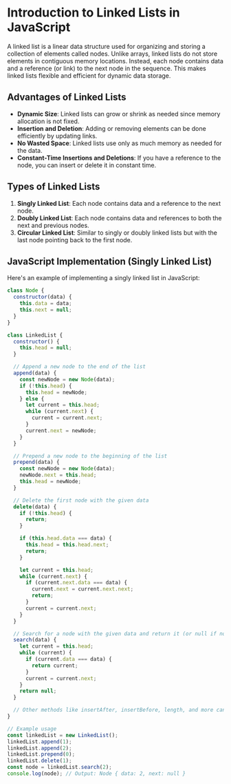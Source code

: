 # Introduction to Linked Lists in JavaScript

A linked list is a linear data structure used for organizing and storing a collection of elements called nodes. Unlike arrays, linked lists do not store elements in contiguous memory locations. Instead, each node contains data and a reference (or link) to the next node in the sequence. This makes linked lists flexible and efficient for dynamic data storage.

## Advantages of Linked Lists

- **Dynamic Size**: Linked lists can grow or shrink as needed since memory allocation is not fixed.
- **Insertion and Deletion**: Adding or removing elements can be done efficiently by updating links.
- **No Wasted Space**: Linked lists use only as much memory as needed for the data.
- **Constant-Time Insertions and Deletions**: If you have a reference to the node, you can insert or delete it in constant time.

## Types of Linked Lists

1. **Singly Linked List**: Each node contains data and a reference to the next node.
2. **Doubly Linked List**: Each node contains data and references to both the next and previous nodes.
3. **Circular Linked List**: Similar to singly or doubly linked lists but with the last node pointing back to the first node.

## JavaScript Implementation (Singly Linked List)

Here's an example of implementing a singly linked list in JavaScript:

```javascript
class Node {
  constructor(data) {
    this.data = data;
    this.next = null;
  }
}

class LinkedList {
  constructor() {
    this.head = null;
  }

  // Append a new node to the end of the list
  append(data) {
    const newNode = new Node(data);
    if (!this.head) {
      this.head = newNode;
    } else {
      let current = this.head;
      while (current.next) {
        current = current.next;
      }
      current.next = newNode;
    }
  }

  // Prepend a new node to the beginning of the list
  prepend(data) {
    const newNode = new Node(data);
    newNode.next = this.head;
    this.head = newNode;
  }

  // Delete the first node with the given data
  delete(data) {
    if (!this.head) {
      return;
    }

    if (this.head.data === data) {
      this.head = this.head.next;
      return;
    }

    let current = this.head;
    while (current.next) {
      if (current.next.data === data) {
        current.next = current.next.next;
        return;
      }
      current = current.next;
    }
  }

  // Search for a node with the given data and return it (or null if not found)
  search(data) {
    let current = this.head;
    while (current) {
      if (current.data === data) {
        return current;
      }
      current = current.next;
    }
    return null;
  }

  // Other methods like insertAfter, insertBefore, length, and more can be added here
}

// Example usage
const linkedList = new LinkedList();
linkedList.append(1);
linkedList.append(2);
linkedList.prepend(0);
linkedList.delete(1);
const node = linkedList.search(2);
console.log(node); // Output: Node { data: 2, next: null }
